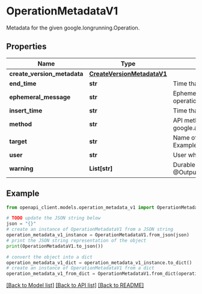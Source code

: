 # OperationMetadataV1

Metadata for the given google.longrunning.Operation.

## Properties

Name | Type | Description | Notes
------------ | ------------- | ------------- | -------------
**create_version_metadata** | [**CreateVersionMetadataV1**](CreateVersionMetadataV1.md) |  | [optional] 
**end_time** | **str** | Time that this operation completed.@OutputOnly | [optional] 
**ephemeral_message** | **str** | Ephemeral message that may change every time the operation is polled. @OutputOnly | [optional] 
**insert_time** | **str** | Time that this operation was created.@OutputOnly | [optional] 
**method** | **str** | API method that initiated this operation. Example: google.appengine.v1.Versions.CreateVersion.@OutputOnly | [optional] 
**target** | **str** | Name of the resource that this operation is acting on. Example: apps/myapp/services/default.@OutputOnly | [optional] 
**user** | **str** | User who requested this operation.@OutputOnly | [optional] 
**warning** | **List[str]** | Durable messages that persist on every operation poll. @OutputOnly | [optional] 

## Example

```python
from openapi_client.models.operation_metadata_v1 import OperationMetadataV1

# TODO update the JSON string below
json = "{}"
# create an instance of OperationMetadataV1 from a JSON string
operation_metadata_v1_instance = OperationMetadataV1.from_json(json)
# print the JSON string representation of the object
print(OperationMetadataV1.to_json())

# convert the object into a dict
operation_metadata_v1_dict = operation_metadata_v1_instance.to_dict()
# create an instance of OperationMetadataV1 from a dict
operation_metadata_v1_from_dict = OperationMetadataV1.from_dict(operation_metadata_v1_dict)
```
[[Back to Model list]](../README.md#documentation-for-models) [[Back to API list]](../README.md#documentation-for-api-endpoints) [[Back to README]](../README.md)


